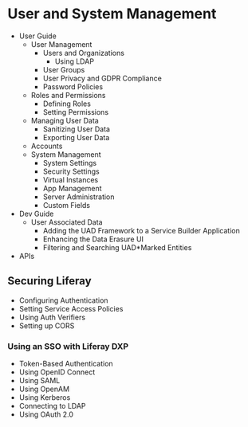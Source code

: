 # User and System Management

* User Guide
  * User Management
    * Users and Organizations
      * Using LDAP
    * User Groups
    * User Privacy and GDPR Compliance
    * Password Policies
  * Roles and Permissions
    * Defining Roles
    * Setting Permissions
  * Managing User Data
    * Sanitizing User Data
    * Exporting User Data
  * Accounts
  * System Management
    * System Settings
    * Security Settings
    * Virtual Instances
    * App Management
    * Server Administration
    * Custom Fields
* Dev Guide
  * User Associated Data
    * Adding the UAD Framework to a Service Builder Application
    * Enhancing the Data Erasure UI
    * Filtering and Searching UAD*Marked Entities
* APIs

## Securing Liferay

* Configuring Authentication
* Setting Service Access Policies
* Using Auth Verifiers
* Setting up CORS

### Using an SSO with Liferay DXP

* Token-Based Authentication
* Using OpenID Connect
* Using SAML
* Using OpenAM
* Using Kerberos
* Connecting to LDAP
* Using OAuth 2.0

